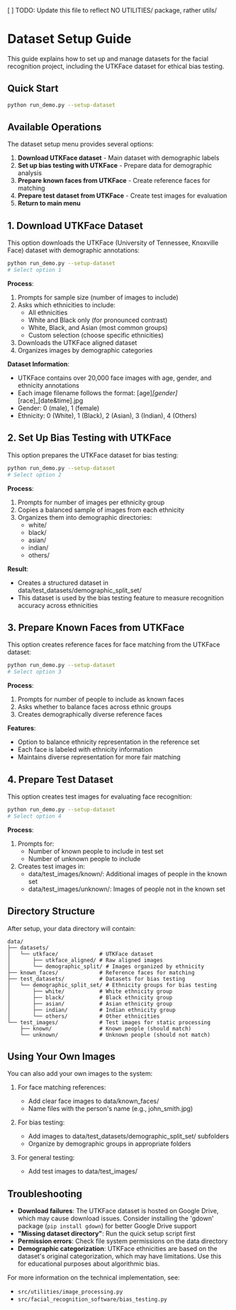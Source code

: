 [ ] TODO: Update this file to reflect NO UTILITIES/ package, rather utils/

# Dataset Setup Guide

This guide explains how to set up and manage datasets for the facial recognition project, including the UTKFace dataset for ethical bias testing.

## Quick Start
```bash
python run_demo.py --setup-dataset
```

## Available Operations

The dataset setup menu provides several options:

1. **Download UTKFace dataset** - Main dataset with demographic labels
2. **Set up bias testing with UTKFace** - Prepare data for demographic analysis
3. **Prepare known faces from UTKFace** - Create reference faces for matching
4. **Prepare test dataset from UTKFace** - Create test images for evaluation
5. **Return to main menu**

## 1. Download UTKFace Dataset

This option downloads the UTKFace (University of Tennessee, Knoxville Face) dataset with demographic annotations:

```bash
python run_demo.py --setup-dataset
# Select option 1
```

**Process**:
1. Prompts for sample size (number of images to include)
2. Asks which ethnicities to include:
   - All ethnicities
   - White and Black only (for pronounced contrast)
   - White, Black, and Asian (most common groups)
   - Custom selection (choose specific ethnicities)
3. Downloads the UTKFace aligned dataset
4. Organizes images by demographic categories

**Dataset Information**:
- UTKFace contains over 20,000 face images with age, gender, and ethnicity annotations
- Each image filename follows the format: [age]_[gender]_[race]_[date&time].jpg
- Gender: 0 (male), 1 (female)
- Ethnicity: 0 (White), 1 (Black), 2 (Asian), 3 (Indian), 4 (Others)

## 2. Set Up Bias Testing with UTKFace

This option prepares the UTKFace dataset for bias testing:

```bash
python run_demo.py --setup-dataset
# Select option 2
```

**Process**:
1. Prompts for number of images per ethnicity group
2. Copies a balanced sample of images from each ethnicity
3. Organizes them into demographic directories:
   - white/
   - black/
   - asian/
   - indian/
   - others/

**Result**:
- Creates a structured dataset in data/test_datasets/demographic_split_set/
- This dataset is used by the bias testing feature to measure recognition accuracy across ethnicities

## 3. Prepare Known Faces from UTKFace

This option creates reference faces for face matching from the UTKFace dataset:

```bash
python run_demo.py --setup-dataset
# Select option 3
```

**Process**:
1. Prompts for number of people to include as known faces
2. Asks whether to balance faces across ethnic groups
3. Creates demographically diverse reference faces

**Features**:
- Option to balance ethnicity representation in the reference set
- Each face is labeled with ethnicity information
- Maintains diverse representation for more fair matching

## 4. Prepare Test Dataset

This option creates test images for evaluating face recognition:

```bash
python run_demo.py --setup-dataset
# Select option 4
```

**Process**:
1. Prompts for:
   - Number of known people to include in test set
   - Number of unknown people to include
2. Creates test images in:
   - data/test_images/known/: Additional images of people in the known set
   - data/test_images/unknown/: Images of people not in the known set

## Directory Structure

After setup, your data directory will contain:

```
data/
├── datasets/
│   └── utkface/             # UTKFace dataset
│       ├── utkface_aligned/ # Raw aligned images
│       └── demographic_split/ # Images organized by ethnicity
├── known_faces/             # Reference faces for matching
├── test_datasets/           # Datasets for bias testing
│   └── demographic_split_set/ # Ethnicity groups for bias testing
│       ├── white/           # White ethnicity group
│       ├── black/           # Black ethnicity group
│       ├── asian/           # Asian ethnicity group
│       ├── indian/          # Indian ethnicity group
│       └── others/          # Other ethnicities
└── test_images/             # Test images for static processing
    ├── known/               # Known people (should match)
    └── unknown/             # Unknown people (should not match)
```

## Using Your Own Images

You can also add your own images to the system:

1. For face matching references:
   - Add clear face images to data/known_faces/
   - Name files with the person's name (e.g., john_smith.jpg)

2. For bias testing:
   - Add images to data/test_datasets/demographic_split_set/ subfolders
   - Organize by demographic groups in appropriate folders

3. For general testing:
   - Add test images to data/test_images/

## Troubleshooting

- **Download failures**: The UTKFace dataset is hosted on Google Drive, which may cause download issues. Consider installing the 'gdown' package (`pip install gdown`) for better Google Drive support
- **"Missing dataset directory"**: Run the quick setup script first
- **Permission errors**: Check file system permissions on the data directory
- **Demographic categorization**: UTKFace ethnicities are based on the dataset's original categorization, which may have limitations. Use this for educational purposes about algorithmic bias.

For more information on the technical implementation, see:
- `src/utilities/image_processing.py`
- `src/facial_recognition_software/bias_testing.py`
